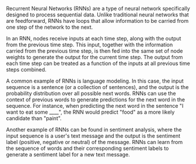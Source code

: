 Recurrent Neural Networks (RNNs) are a type of neural network specifically designed to process sequential data. Unlike traditional neural networks that are feedforward, RNNs have loops that allow information to be carried from one step of the network to the next.

In an RNN, nodes receive inputs at each time step, along with the output from the previous time step. This input, together with the information carried from the previous time step, is then fed into the same set of node weights to generate the output for the current time step. The output from each time step can be treated as a function of the inputs at all previous time steps combined.

A common example of RNNs is language modeling. In this case, the input sequence is a sentence (or a collection of sentences), and the output is the probability distribution over all possible next words. RNNs can use the context of previous words to generate predictions for the next word in the sequence. For instance, when predicting the next word in the sentence "I want to eat some ____", the RNN would predict "food" as a more likely candidate than "paint". 

Another example of RNNs can be found in sentiment analysis, where the input sequence is a user's text message and the output is the sentiment label (positive, negative or neutral) of the message. RNNs can learn from the sequence of words and their corresponding sentiment labels to generate a sentiment label for a new text message.